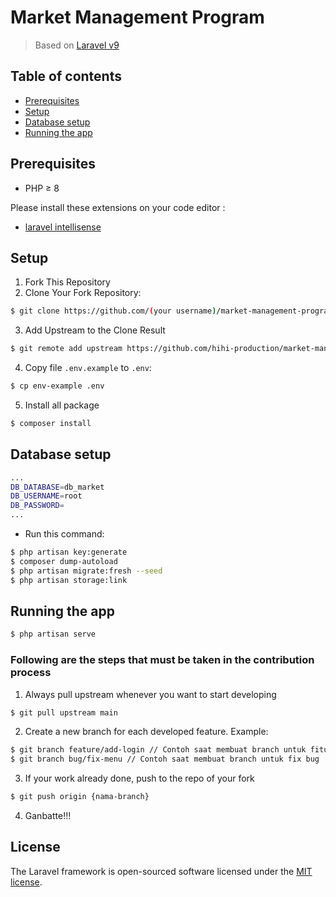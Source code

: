 # Market Management Program
> Based on [Laravel v9](https://laravel.com)

## Table of contents

- [Prerequisites](#prerequisites)
- [Setup](#setup)
- [Database setup](#database-setup)
- [Running the app](#running-the-app)

## Prerequisites

- PHP ≥ 8

Please install these extensions on your code editor :

- [laravel intellisense](https://marketplace.visualstudio.com/items?itemName=mohamedbenhida.laravel-intellisense)

## Setup
1. Fork This Repository
2. Clone Your Fork Repository:
```sh
$ git clone https://github.com/(your username)/market-management-program.git
```
3. Add Upstream to the Clone Result
```sh
$ git remote add upstream https://github.com/hihi-production/market-management-program.git
```
4. Copy file `.env.example` to `.env`:
```sh
$ cp env-example .env
```
5. Install all package
```sh
$ composer install
```

## Database setup

```sh
...
DB_DATABASE=db_market
DB_USERNAME=root
DB_PASSWORD=
...
```

- Run this command:
```sh
$ php artisan key:generate
$ composer dump-autoload
$ php artisan migrate:fresh --seed
$ php artisan storage:link
```

## Running the app

```sh
$ php artisan serve
```


### Following are the steps that must be taken in the contribution process
1. Always pull upstream whenever you want to start developing
```sh
$ git pull upstream main
```
2. Create a new branch for each developed feature. Example:
```sh
$ git branch feature/add-login // Contoh saat membuat branch untuk fitur baru
$ git branch bug/fix-menu // Contoh saat membuat branch untuk fix bug
```
3. If your work already done, push to the repo of your fork
```sh
$ git push origin {nama-branch}
```
4. Ganbatte!!!

## License

The Laravel framework is open-sourced software licensed under the [MIT license](https://opensource.org/licenses/MIT).
